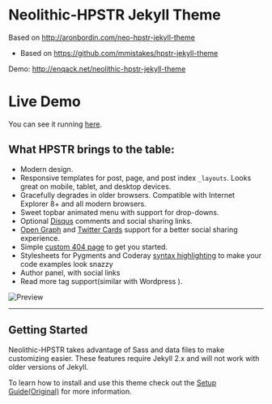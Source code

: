 # Neolithic-HPSTR Jekyll Theme
Based on http://aronbordin.com/neo-hpstr-jekyll-theme
* Based on https://github.com/mmistakes/hpstr-jekyll-theme

Demo: http://enqack.net/neolithic-hpstr-jekyll-theme

# Live Demo

You can see it running [here](http://enqack.net/neolithic-hpstr-jekyll-theme/).


## What HPSTR brings to the table:

* Modern design.
* Responsive templates for post, page, and post index `_layouts`. Looks great on mobile, tablet, and desktop devices.
* Gracefully degrades in older browsers. Compatible with Internet Explorer 8+ and all modern browsers.  
* Sweet topbar animated menu with support for drop-downs.
* Optional [Disqus](http://disqus.com) comments and social sharing links.
* [Open Graph](https://developers.facebook.com/docs/opengraph/) and [Twitter Cards](https://dev.twitter.com/docs/cards) support for a better social sharing experience.
* Simple [custom 404 page](http://enqack.github.io/neolithic-hpstr-jekyll-theme/404.html) to get you started.
* Stylesheets for Pygments and Coderay [syntax highlighting](http://enqack.github.io/neolithic-hpstr-jekyll-theme/intro/code-highlighting-post/) to make your code examples look snazzy
* Author panel, with social links
* Read more tag support(similar with Wordpress ).

![Preview](http://enqack.github.io/neolithic-hpstr-jekyll-theme/images/neolithic-hpstr-jekyll-theme-preview.png)


---

## Getting Started

Neolithic-HPSTR takes advantage of Sass and data files to make customizing easier. These features require Jekyll 2.x and will not work with older versions of Jekyll.

To learn how to install and use this theme check out the [Setup Guide(Original)](http://enqack.github.io/neolithic-hpstr-jekyll-theme/theme-setup/) for more information.
